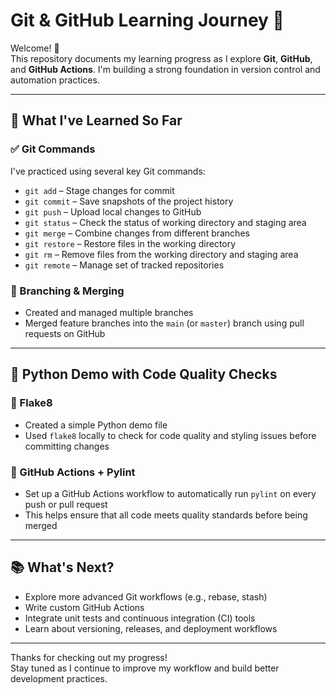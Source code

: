 # Git & GitHub Learning Journey 🚀

Welcome! 👋  
This repository documents my learning progress as I explore **Git**, **GitHub**, and **GitHub Actions**. I'm building a strong foundation in version control and automation practices.

---

## 🔧 What I've Learned So Far

### ✅ Git Commands
I've practiced using several key Git commands:

- `git add` – Stage changes for commit  
- `git commit` – Save snapshots of the project history  
- `git push` – Upload local changes to GitHub  
- `git status` – Check the status of working directory and staging area  
- `git merge` – Combine changes from different branches  
- `git restore` – Restore files in the working directory  
- `git rm` – Remove files from the working directory and staging area  
- `git remote` – Manage set of tracked repositories  

### 🌿 Branching & Merging
- Created and managed multiple branches
- Merged feature branches into the `main` (or `master`) branch using pull requests on GitHub

---

## 🐍 Python Demo with Code Quality Checks

### 🔎 Flake8
- Created a simple Python demo file
- Used `flake8` locally to check for code quality and styling issues before committing changes

### 🤖 GitHub Actions + Pylint
- Set up a GitHub Actions workflow to automatically run `pylint` on every push or pull request
- This helps ensure that all code meets quality standards before being merged

---

## 📚 What's Next?

- Explore more advanced Git workflows (e.g., rebase, stash)
- Write custom GitHub Actions
- Integrate unit tests and continuous integration (CI) tools
- Learn about versioning, releases, and deployment workflows

---

Thanks for checking out my progress!  
Stay tuned as I continue to improve my workflow and build better development practices.

